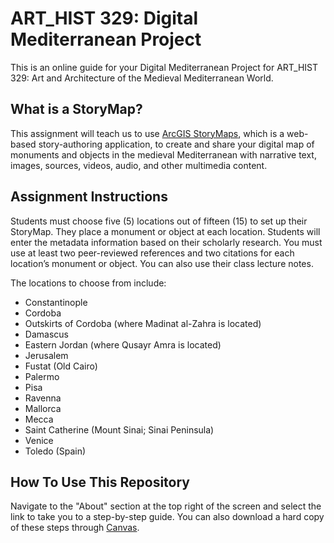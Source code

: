 # ART_HIST 329: Digital Mediterranean Project

This is an online guide for your Digital Mediterranean Project for ART_HIST 329: Art and Architecture of the Medieval Mediterranean World.

## What is a StoryMap? 

This assignment will teach us to use [ArcGIS StoryMaps](https://www.esri.com/en-us/arcgis/products/arcgis-storymaps/overview), which is a web-based story-authoring application, to create and share your digital map of monuments and objects in the medieval Mediterranean with narrative text, images, sources, videos, audio, and other multimedia content. 

## Assignment Instructions

Students must choose five (5) locations out of fifteen (15) to set up their StoryMap. They place a monument or object at each location. Students will enter the metadata information based on their scholarly research. You must use at least two peer-reviewed references and two citations for each location’s monument or object. You can also use their class lecture notes. 

The locations to choose from include: 
-    Constantinople
-    Cordoba
-    Outskirts of Cordoba (where Madinat al-Zahra is located)
-    Damascus
-    Eastern Jordan (where Qusayr Amra is located)
-    Jerusalem
-    Fustat (Old Cairo)
-    Palermo
-    Pisa
-    Ravenna
-    Mallorca
-    Mecca
-    Saint Catherine (Mount Sinai; Sinai Peninsula)
-    Venice
-    Toledo (Spain)

## How To Use This Repository

Navigate to the "About" section at the top right of the screen and select the link to take you to a step-by-step guide. You can also download a hard copy of these steps through [Canvas](https://www.it.northwestern.edu/support/login/canvas.html). 
